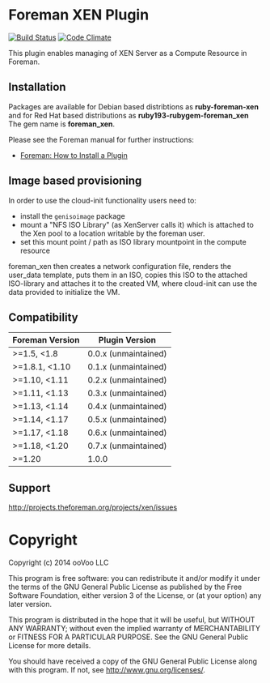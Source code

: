 # Foreman XEN Plugin

[![Build Status](https://api.travis-ci.org/theforeman/foreman-xen.svg)](https://travis-ci.org/theforeman/foreman-xen)
[![Code Climate](https://codeclimate.com/github/theforeman/foreman-xen/badges/gpa.svg)](https://codeclimate.com/github/theforeman/foreman-xen)

This plugin enables managing of XEN Server as a Compute Resource in Foreman.

## Installation

Packages are available for Debian based distribtions as **ruby-foreman-xen** and for Red Hat based distributions as **ruby193-rubygem-foreman_xen** The gem name is **foreman_xen**.

Please see the Foreman manual for further instructions:

* [Foreman: How to Install a Plugin](http://theforeman.org/plugins/#2.Installation)

## Image based provisioning

In order to use the cloud-init functionality users need to:

- install the `genisoimage` package
- mount a "NFS ISO Library" (as XenServer calls it) which is attached to the Xen pool to a location writable by the foreman user.
- set this mount point / path as ISO library mountpoint in the compute resource

foreman_xen then creates a network configuration file, renders the user_data template, puts them in an ISO, copies this ISO to the attached ISO-library and attaches it to the created VM, where cloud-init can use the data provided to initialize the VM.

## Compatibility

| Foreman Version | Plugin Version       |
| --------------- | ---------------------|
| >=1.5, <1.8     | 0.0.x (unmaintained) |
| >=1.8.1, <1.10  | 0.1.x (unmaintained) |
| >=1.10, <1.11   | 0.2.x (unmaintained) |
| >=1.11, <1.13   | 0.3.x (unmaintained) |
| >=1.13, <1.14   | 0.4.x (unmaintained) |
| >=1.14, <1.17   | 0.5.x (unmaintained) |
| >=1.17, <1.18   | 0.6.x (unmaintained) |
| >=1.18, <1.20   | 0.7.x (unmaintained) |
| >=1.20          | 1.0.0                |

## Support

http://projects.theforeman.org/projects/xen/issues

# Copyright

Copyright (c) 2014 ooVoo LLC

This program is free software: you can redistribute it and/or modify
it under the terms of the GNU General Public License as published by
the Free Software Foundation, either version 3 of the License, or
(at your option) any later version.

This program is distributed in the hope that it will be useful,
but WITHOUT ANY WARRANTY; without even the implied warranty of
MERCHANTABILITY or FITNESS FOR A PARTICULAR PURPOSE.  See the
GNU General Public License for more details.

You should have received a copy of the GNU General Public License
along with this program.  If not, see <http://www.gnu.org/licenses/>.
